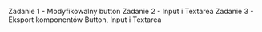 Zadanie 1 - Modyfikowalny button
Zadanie 2 - Input i Textarea
Zadanie 3 - Eksport komponentów Button, Input i Textarea
